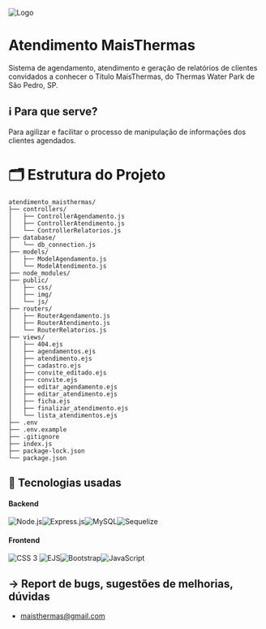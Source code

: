 ![Logo](https://atendimento-maisthermas.onrender.com/img/maisThermas.png)

# Atendimento MaisThermas
Sistema de agendamento, atendimento e geração de relatórios de clientes convidados a conhecer o Título MaisThermas, do Thermas Water Park de São Pedro, SP.

## ℹ️ Para que serve?
Para agilizar e facilitar o processo de manipulação de informações dos clientes agendados.
# 🗂️ Estrutura do Projeto
```
atendimento_maisthermas/
├── controllers/
│   ├── ControllerAgendamento.js
│   ├── ControllerAtendimento.js
│   └── ControllerRelatorios.js
├── database/
│   └── db_connection.js
├── models/
│   ├── ModelAgendamento.js
│   └── ModelAtendimento.js
├── node_modules/
├── public/
│   ├── css/
│   ├── img/
│   └── js/
├── routers/
│   ├── RouterAgendamento.js
│   ├── RouterAtendimento.js
│   └── RouterRelatorios.js
├── views/
│   ├── 404.ejs
│   ├── agendamentos.ejs
│   ├── atendimento.ejs
│   ├── cadastro.ejs
│   ├── convite_editado.ejs
│   ├── convite.ejs
│   ├── editar_agendamento.ejs
│   ├── editar_atendimento.ejs
│   ├── ficha.ejs
│   ├── finalizar_atendimento.ejs
│   └── lista_atendimentos.ejs
├── .env
├── .env.example
├── .gitignore
├── index.js
├── package-lock.json
└── package.json
``` 
## 🧩 Tecnologias usadas

#### Backend  
![Node.js](https://img.shields.io/badge/Node.js-339933?style=flat&logo=nodedotjs&logoColor=white)![Express.js](https://img.shields.io/badge/Express.js-000000?style=flat&logo=express&logoColor=white)![MySQL](https://img.shields.io/badge/MySQL-4479A1?style=flat&logo=mysql&logoColor=white)![Sequelize](https://img.shields.io/badge/Sequelize-52B0E7?style=flat&logo=sequelize&logoColor=white)

#### Frontend 
![CSS 3](https://img.shields.io/badge/CSS3-1572B6?style=flat&logo=css3&logoColor=white)
![EJS](https://img.shields.io/badge/EJS-F7DF1E?style=flat&logo=javascript&logoColor=black)![Bootstrap](https://img.shields.io/badge/Bootstrap-7952B3?style=flat&logo=bootstrap&logoColor=white)![JavaScript](https://img.shields.io/badge/JavaScript-F7DF1E?style=flat&logo=javascript&logoColor=black)


## → Report de bugs, sugestões de melhorias, dúvidas
- maisthermas@gmail.com

